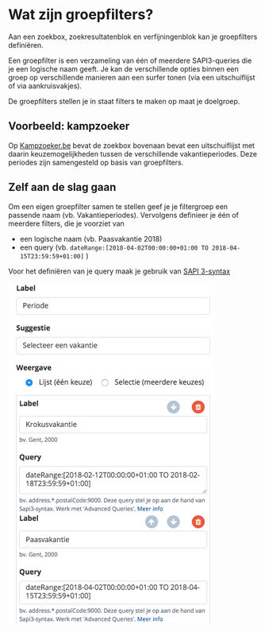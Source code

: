 ---
---

# Wat zijn groepfilters?

Aan een zoekbox, zoekresultatenblok en verfijningenblok kan je groepfilters definiëren. 

Een groepfilter is een verzameling van één of meerdere SAPI3-queries die je een logische naam geeft. Je kan de verschillende opties binnen een groep op verschillende manieren aan een surfer tonen (via een uitschuiflijst of via aankruisvakjes).

De groepfilters stellen je in staat filters te maken op maat je doelgroep. 

## Voorbeeld: kampzoeker
Op [Kampzoeker.be](https://www.kampzoeker.be) bevat de zoekbox bovenaan bevat een uitschuiflijst met daarin keuzemogelijkheden tussen de verschillende vakantieperiodes.
Deze periodes zijn samengesteld op basis van groepfilters.

## Zelf aan de slag gaan
Om een eigen groepfilter samen te stellen geef je je filtergroep een passende naam (vb. Vakantieperiodes). 
Vervolgens definieer je één of meerdere filters, die je voorziet van
* een logische naam (vb. Paasvakantie 2018)
* een query (vb. ```dateRange:[2018-04-02T00:00:00+01:00 TO 2018-04-15T23:59:59+01:00]``` ) 

Voor het definiëren van je query maak je gebruik van [SAPI 3-syntax](http://documentatie.uitdatabank.be/content/search_api_3/latest/getting-started/)

![Kampzoeker](/img/kampzoeker.png "Kampzoeker")

